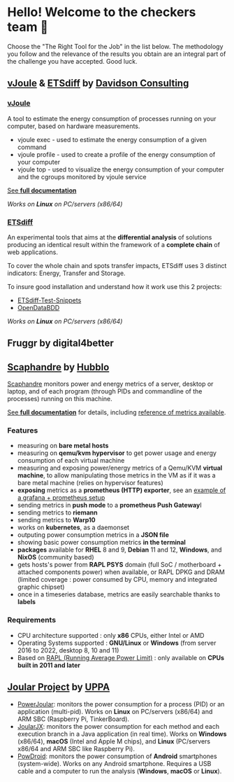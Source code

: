 # Hello! Welcome to the checkers team 👋

Choose the "The Right Tool for the Job" in the list below. The methodology you follow and the relevance of the results you obtain are an integral part of the challenge you have accepted. Good luck.

## [vJoule](https://github.com/davidson-consulting/vjoule) & [ETSdiff](https://github.com/davidson-consulting/ETSdiff) by [Davidson Consulting](https://www.davidson.fr/)

### [vJoule](https://github.com/davidson-consulting/vjoule)

A tool to estimate the energy consumption of processes running on your computer, based on hardware measurements.

- vjoule exec - used to estimate the energy consumption of a given command
- vjoule profile - used to create a profile of the energy consumption of your computer
- vjoule top - used to visualize the energy consumption of your computer and the cgroups monitored by vjoule service

[See **full documentation**](https://davidson-consulting.github.io/vjoule/v1.0/)

*Works on **Linux** on PC/servers (x86/64)*

### [ETSdiff](https://github.com/davidson-consulting/ETSdiff)

An experimental tools that aims at the **differential analysis** of solutions producing an identical result within the framework of a **complete chain** of web applications.

To cover the whole chain and spots transfer impacts, ETSdiff uses 3 distinct indicators: Energy, Transfer and Storage. 

To insure good installation and understand how it work use this 2 projects:
- [ETSdiff-Test-Snippets](https://github.com/davidson-consulting/ETSdiff-Test-Snippets)
- [OpenDataBDD](https://github.com/davidson-consulting/OpenDataBDD)

*Works on **Linux** on PC/servers (x86/64)*

## Fruggr by digital4better

## [Scaphandre](https://github.com/hubblo-org/scaphandre/) by [Hubblo](https://hubblo.org/fr/)

[Scaphandre](https://github.com/hubblo-org/scaphandre/) monitors power and energy metrics of a server, desktop or laptop, and of each program (through PIDs and commandline of the processes) running on this machine.

[See **full documentation**](https://hubblo-org.github.io/scaphandre-documentation/) for details, including [reference of metrics available](https://hubblo-org.github.io/scaphandre-documentation/references/metrics.html).

### Features

- measuring on **bare metal hosts**
- measuring on **qemu/kvm hypervisor** to get power usage and energy consumption of each virtual machine
- measuring and exposing power/energy metrics of a Qemu/KVM **virtual machine**, to allow manipulating those metrics in the VM as if it was a bare metal machine (relies on hypervisor features)
- **exposing** metrics as a **prometheus (HTTP) exporter**, see an [example of a grafana + prometheus setup](https://metrics.hubblo.org)
- sending metrics in **push mode** to a **prometheus Push Gateway**I
- sending metrics to **riemann**
- sending metrics to **Warp10**
- works on **kubernetes**, as a daemonset
- outputing power consumption metrics in a **JSON file**
- showing basic power consumption metrics **in the terminal**
- **packages** available for **RHEL** 8 and 9, **Debian** 11 and 12, **Windows**, and **NixOS** (community based)
- gets hosts's power from **RAPL PSYS** domain (full SoC / motherboard + attached components power) when available, or RAPL DPKG and DRAM (limited coverage : power consumed by CPU, memory and integrated graphic chipset)
- once in a timeseries database, metrics are easily searchable thanks to **labels**

### Requirements

- CPU architecture supported : only **x86** CPUs, either Intel or AMD
- Operating Systems supported : **GNU/Linux** or **Windows** (from server 2016 to 2022, desktop 8, 10 and 11)
- Based on [RAPL (Running Average Power Limit)](https://hubblo-org.github.io/scaphandre-documentation/explanations/rapl-domains.html) : only available on **CPUs built in 2011 and later**

## [Joular Project](https://github.com/joular/) by [UPPA](https://www.univ-pau.fr/)

- [PowerJoular](https://github.com/joular/powerjoular): monitors the power consumption for a process (PID) or an application (multi-pid). Works on **Linux** on PC/servers (x86/64) and ARM SBC (Raspberry Pi, TinkerBoard).
- [JoularJX](https://github.com/joular/joularjx): monitors the power consumption for each method and each execution branch in a Java application (in real time). Works on **Windows** (x86/64), **macOS** (Intel and Apple M chips), and **Linux** (PC/servers x86/64 and ARM SBC like Raspberry Pi).
- [PowDroid](https://github.com/joular/powdroid): monitors the power consumption of **Android** smartphones (system-wide). Works on any Android smartphone. Requires a USB cable and a computer to run the analysis (**Windows**, **macOS** or **Linux**).
